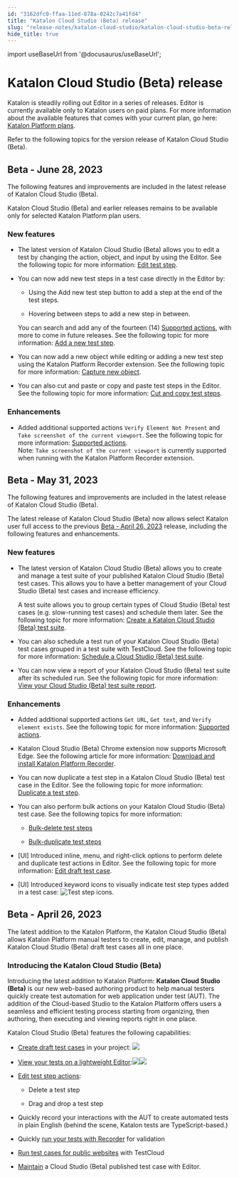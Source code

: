 ```yaml
---
id: "3162dfc0-ffaa-11ed-878a-0242c7a41fd4"
title: "Katalon Cloud Studio (Beta) release"
slug: "release-notes/katalon-cloud-studio/katalon-cloud-studio-beta-release"
hide_title: true
---
```

import useBaseUrl from '@docusaurus/useBaseUrl';


# <a id="concept-3169" class="anchor_top_offset"/><a id="ariaid-title1" class="anchor_top_offset"/>Katalon Cloud Studio (Beta) release

<p xmlns="http://www.w3.org/1999/xhtml" className="p">Katalon is steadily rolling out <span className="ph">Editor</span> in a series of releases. <span className="ph">Editor</span> is currently available only to Katalon users on paid plans. For more information about the available features that comes with your current plan, go here: <a className="xref" href="/docs/administer/katalon-platform-packages/katalon-platform-plans">Katalon Platform plans</a>.</p> 
<p xmlns="http://www.w3.org/1999/xhtml" className="p">Refer to the following topics for the version release of <span className="ph">Katalon Cloud Studio (Beta)</span>.</p> 

## <a id="concept-8562" class="anchor_top_offset"/>Beta - June 28, 2023

<p xmlns="http://www.w3.org/1999/xhtml" className="shortdesc">The following features and improvements are included in the latest release of <span className="ph">Katalon Cloud Studio (Beta)</span>.</p> 
<span xmlns="http://www.w3.org/1999/xhtml" className="ph">Katalon Cloud Studio (Beta)</span> 
 and earlier releases remains to be available only for selected Katalon Platform plan users.

### New features

                        
<ul xmlns="http://www.w3.org/1999/xhtml" className="ul"><li className="li">     <p className="p">The latest version of <span className="ph">Katalon Cloud Studio (Beta)</span> allows you to edit a test by changing the action, object, and input by using the <span className="ph">Editor</span>. See the following topic for more information: <a className="xref" href="/docs/create-tests/create-tests-using-katalon-cloud-studio/create-and-manage-a-draft-test-case/edit-draft-test-case#task-5608">Edit test step</a>.</p>   </li><li className="li">     <div className="p">You can now add new test steps in a test case directly in the <span className="ph">Editor</span> by: <ul className="ul"><li className="li">           <p className="p">Using the <span className="ph uicontrol">Add new test step</span> button to add a step at the end of the test steps.</p>         </li><li className="li">           <p className="p">Hovering between steps to add a new step in between.</p>         </li></ul></div>     <p className="p">You can search and add any of the fourteen (14) <a className="xref" href="/docs/create-tests/create-tests-using-katalon-cloud-studio/create-and-manage-a-draft-test-case/supported-actions">Supported actions</a>, with more to come in future releases. See the following topic for more information: <a className="xref" href="/docs/create-tests/create-tests-using-katalon-cloud-studio/create-and-manage-a-draft-test-case/edit-draft-test-case#task-667">Add a new test step</a>.</p>   </li><li className="li">     <p className="p">You can now add a new object while editing or adding a new test step using the <span className="ph">Katalon Platform Recorder</span> extension. See the following topic for more information: <a className="xref" href="/docs/create-tests/create-tests-using-katalon-cloud-studio/create-and-manage-a-draft-test-case/edit-draft-test-case#task-2561">Capture new object</a>.</p>   </li><li className="li">     <p className="p">You can also cut and paste or copy and paste test steps in the <span className="ph">Editor</span>. See the following topic for more information: <a className="xref" href="/docs/create-tests/create-tests-using-katalon-cloud-studio/create-and-manage-a-draft-test-case/edit-draft-test-case#task-3917">Cut and copy test steps</a>.</p>   </li></ul> 
        

### Enhancements

                        
<ul xmlns="http://www.w3.org/1999/xhtml" className="ul"><li className="li">     <div className="p">Added additional supported actions <code className="ph codeph">Verify Element Not Present</code> and <code className="ph codeph">Take screenshot of the current viewport</code>. See the following topic for more information: <a className="xref" href="/docs/create-tests/create-tests-using-katalon-cloud-studio/create-and-manage-a-draft-test-case/supported-actions">Supported actions</a>.<div className="note note note_note"><span className="note__title">Note:</span> <code className="ph codeph">Take screenshot of the current viewport</code> is currently supported when running with the <span className="ph">Katalon Platform Recorder</span> extension.</div></div>   </li></ul> 
        

## <a id="concept-2397" class="anchor_top_offset"/>Beta - May 31, 2023

<p xmlns="http://www.w3.org/1999/xhtml" className="shortdesc">The following features and improvements are included in the latest release of <span className="ph">Katalon Cloud Studio (Beta)</span>.</p> 
<p xmlns="http://www.w3.org/1999/xhtml" className="p">The latest release of <span className="ph">Katalon Cloud Studio (Beta)</span> now allows select Katalon user full access to the previous <a className="xref" href="/docs/release-notes/katalon-cloud-studio/katalon-cloud-studio-beta-release#concept-201">Beta - April 26, 2023</a> release, including the following features and enhancements.</p> 

### New features

<ul xmlns="http://www.w3.org/1999/xhtml" className="ul"><li className="li"><p className="p">The latest version of <span className="ph">Katalon Cloud Studio (Beta)</span> allows you to create and manage a test suite of your published <span className="ph">Katalon Cloud Studio (Beta)</span> test cases. This allows you to have a better management of your <span className="ph">Cloud Studio (Beta)</span> test cases and increase efficiency.</p><p className="p"> A test suite allows you to group certain types of <span className="ph">Cloud Studio (Beta)</span> test cases (e.g. slow-running test cases) and schedule them later. See the following topic for more information: <a className="xref" href="/docs/create-tests/create-tests-using-katalon-cloud-studio/create-and-manage-a-test-suite/create-a-katalon-cloud-studio-beta-test-suite">Create a <span className="ph">Katalon Cloud Studio (Beta)</span> test suite</a>.</p></li><li className="li">You can also schedule a test run of your <span className="ph">Katalon Cloud Studio (Beta)</span> test cases grouped in a test suite with <span className="ph">TestCloud</span>. See the following topic for more information: <a className="xref" href="/docs/create-tests/create-tests-using-katalon-cloud-studio/execute-cloud-studio-beta-tests/schedule-a-cloud-studio-beta-test-suite"> Schedule a <span className="ph">Cloud Studio (Beta)</span> test suite</a>. </li><li className="li"><p className="p">You can now view a report of your <span className="ph">Katalon Cloud Studio (Beta)</span> test suite after its scheduled run. See the following topic for more information: <a className="xref" href="/docs/create-tests/create-tests-using-katalon-cloud-studio/analyze-cloud-studio-beta-tests/view-your-cloud-studio-beta-test-suite-report">View your <span className="ph">Cloud Studio (Beta)</span> test suite report</a>.</p></li></ul> 

### Enhancements

<ul xmlns="http://www.w3.org/1999/xhtml" className="ul"><li className="li"><p className="p">Added additional supported actions <code className="ph codeph">Get URL</code>, <code className="ph codeph">Get text</code>, and <code className="ph codeph">Verify element exists</code>. See the following topic for more information: <a className="xref" href="/docs/create-tests/create-tests-using-katalon-cloud-studio/create-and-manage-a-draft-test-case/supported-actions">Supported actions</a>.</p></li><li className="li"><p className="p"><span className="ph">Katalon Cloud Studio (Beta)</span> Chrome extension now supports Microsoft Edge. See the following article for more information: <a className="xref" href="/docs/create-tests/create-tests-using-katalon-cloud-studio/get-started-with-cloud-studio-beta/download-and-install-katalon-platform-recorder">Download and install <span className="ph">Katalon Platform Recorder</span></a>.</p></li><li className="li"><p className="p">You can now duplicate a test step in a <span className="ph">Katalon Cloud Studio (Beta)</span> test case in the <span className="ph">Editor</span>. See the following topic for more information: <a className="xref" href="/docs/create-tests/create-tests-using-katalon-cloud-studio/create-and-manage-a-draft-test-case/edit-draft-test-case#task-1140">Duplicate a test step</a>.</p></li><li className="li"><p className="p">You can also perform bulk actions on your <span className="ph">Katalon Cloud Studio (Beta)</span> test case. See the following topics for more information: </p><ul className="ul"><li className="li"><p className="p"><a className="xref" href="/docs/create-tests/create-tests-using-katalon-cloud-studio/create-and-manage-a-draft-test-case/edit-draft-test-case#task-2842">Bulk-delete test steps</a></p></li><li className="li"><p className="p"><a className="xref" href="/docs/create-tests/create-tests-using-katalon-cloud-studio/create-and-manage-a-draft-test-case/edit-draft-test-case#task-9303">Bulk-duplicate test steps</a></p></li></ul></li><li className="li"><p className="p">[UI] Introduced inline, menu, and right-click options to perform delete and duplicate test actions in <span className="ph">Editor</span>. See the following topic for more information: <a className="xref" href="/docs/create-tests/create-tests-using-katalon-cloud-studio/create-and-manage-a-draft-test-case/edit-draft-test-case">Edit draft test case</a>.</p></li><li className="li"><p className="p">[UI] Introduced keyword icons to visually indicate test step types added in a test case: <img className="image" width={750} src={useBaseUrl("/f0672b40-fe08-11ed-878a-0242c7a41fd4.png")} alt="Test step icons." /></p></li></ul> 

## <a id="concept-201" class="anchor_top_offset"/>Beta - April 26, 2023

<p xmlns="http://www.w3.org/1999/xhtml" className="shortdesc">The latest addition to the <span className="ph">Katalon Platform</span>, the <span className="ph">Katalon Cloud Studio (Beta)</span> allows <span className="ph">Katalon Platform</span> manual testers to create, edit, manage, and publish <span className="ph">Katalon Cloud Studio (Beta)</span> draft test cases all in one place.</p> 

### Introducing the <span xmlns="http://www.w3.org/1999/xhtml" className="ph">Katalon Cloud Studio (Beta)</span> 

<p xmlns="http://www.w3.org/1999/xhtml" className="p">Introducing the latest addition to <span className="ph">Katalon Platform</span>: <strong className="ph b"><span className="ph">Katalon Cloud Studio (Beta)</span></strong> is our new web-based authoring product to help manual testers quickly create test automation for web application under test (AUT). The addition of the Cloud-based Studio to the <span className="ph">Katalon Platform</span> offers users a seamless and efficient testing process starting from organizing, then authoring, then executing and viewing reports right in one place.</p> 
<p xmlns="http://www.w3.org/1999/xhtml" className="p"><span className="ph">Katalon Cloud Studio (Beta)</span> features the following capabilities:</p> 
<ul xmlns="http://www.w3.org/1999/xhtml" className="ul"><li className="li"><p className="p"><a className="xref" href="/docs/create-tests/create-tests-using-katalon-cloud-studio/create-and-manage-a-draft-test-case/create-a-draft-test-case">Create draft test cases</a> in your project: <img className="image" src={useBaseUrl("/4ea45830-e56e-11ed-b480-0242cfbc79b5.png")} /></p></li><li className="li"><p className="p"><a className="xref" href="/docs/create-tests/create-tests-using-katalon-cloud-studio/create-and-manage-a-draft-test-case/edit-draft-test-case">View your tests on a lightweight Editor</a>:<img className="image" src={useBaseUrl("/4eea3ad0-e56e-11ed-b480-0242cfbc79b5.png")} /><img className="image" src={useBaseUrl("/4f725690-e56e-11ed-b480-0242cfbc79b5.png")} /></p></li><li className="li"><p className="p"><a className="xref" href="/docs/create-tests/create-tests-using-katalon-cloud-studio/create-and-manage-a-draft-test-case/edit-draft-test-case">Edit test step actions</a>:</p><ul className="ul"><li className="li"><p className="p">Delete a test step</p></li><li className="li"><p className="p">Drag and drop a test step</p></li></ul></li><li className="li"><p className="p">Quickly record your interactions with the AUT to create automated tests in plain English (behind the scene, Katalon tests are TypeScript-based.)</p></li><li className="li"><p className="p">Quickly <a className="xref" href="/docs/create-tests/create-tests-using-katalon-cloud-studio/create-and-manage-a-draft-test-case/run-a-draft-test-case#task-8712">run your tests with Recorder</a> for validation </p></li><li className="li"><p className="p"><a className="xref" href="/docs/create-tests/create-tests-using-katalon-cloud-studio/create-and-manage-a-draft-test-case/run-a-draft-test-case#task-5263">Run test cases for public websites</a> with <span className="ph">TestCloud</span></p></li><li className="li"><p className="p"><a className="xref" href="/docs/create-tests/create-tests-using-katalon-cloud-studio/organize-cloud-studio-beta-tests/edit-a-published-cloud-studio-beta-test-case">Maintain</a> a <span className="ph">Cloud Studio (Beta)</span> published test case with <span className="ph">Editor</span>.</p></li></ul> 
